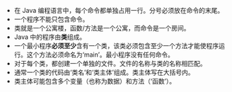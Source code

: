 + 在 Java 编程语言中，每个命令都单独占用一行。分号必须放在命令的末尾。
+ 一个程序不能只包含命令。
+ 类就是一个公寓楼，函数/方法是一个公寓，而命令是一个房间。
+ Java 中的程序由**类**组成。
+ 一个最小程序**必须至少**含有一个类，该类必须包含至少一个方法才能使程序运行。这个方法必须命名为‘main’。最小程序没有任何命令。
+ 对于每个类，都创建一个单独的文件。文件的名称与类的名称相匹配。
+ 通常一个类的代码由‘类名’和‘类主体’组成。类主体写在大括号内。
+ 类主体可能包含多个变量（也称为数据）和方法（‘函数’）。

